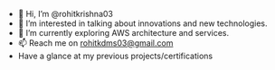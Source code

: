 - 👋 Hi, I’m @rohitkrishna03
- 👀 I’m interested in  talking about innovations and new technologies.
- 🌱 I’m currently exploring AWS architecture and services.
- 📫 Reach me  on rohitkdms03@gmail.com
- Have a glance at my previous projects/certifications

<!---
rohitkrishna03/rohitkrishna03 is a ✨ special ✨ repository because its `README.md` (this file) appears on your GitHub profile.
You can click the Preview link to take a look at your changes.
--->
